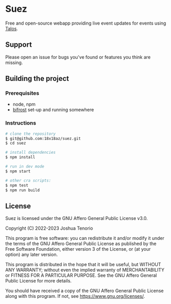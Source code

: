 # Suez
Free and open-source webapp providing live event updates for events using [Talos](https://github.com/18x18az/talos).

## Support
Please open an issue for bugs you've found or features you think are missing.
## Building the project
### Prerequisites
- node, npm
- [bifrost](https://github.com/18x18az/bifrost) set-up and running somewhere
### Instructions
```bash
# clone the repository
$ git@github.com:18x18az/suez.git
$ cd suez

# install dependencies
$ npm install

# run in dev mode
$ npm start

# other cra scripts:
$ npm test
$ npm run build
```
## License
Suez is licensed under the GNU Affero General Public License v3.0.

Copyright (C) 2022-2023 Joshua Tenorio

This program is free software: you can redistribute it and/or modify it under the terms of the GNU Affero General Public License as published by the Free Software Foundation, either version 3 of the License, or (at your option) any later version.

This program is distributed in the hope that it will be useful, but WITHOUT ANY WARRANTY; without even the implied warranty of MERCHANTABILITY or FITNESS FOR A PARTICULAR PURPOSE. See the GNU Affero General Public License for more details.

You should have received a copy of the GNU Affero General Public License along with this program. If not, see https://www.gnu.org/licenses/.
